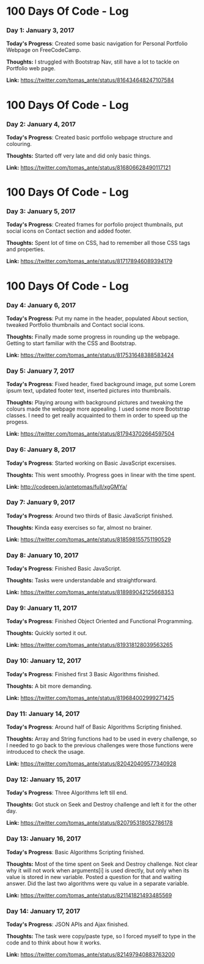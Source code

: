 # 100 Days Of Code - Log

### Day 1: January 3, 2017

**Today's Progress**: Created some basic navigation for Personal Portfolio Webpage on FreeCodeCamp.

**Thoughts:** I struggled with Bootstrap Nav, still have a lot to tackle on Portfolio web page.

**Link:** https://twitter.com/tomas_ante/status/816434648247107584

# 100 Days Of Code - Log

### Day 2: January 4, 2017

**Today's Progress**: Created basic portfolio webpage structure and colouring.

**Thoughts:** Started off very late and did only basic things.

**Link:** https://twitter.com/tomas_ante/status/816806628490117121

# 100 Days Of Code - Log

### Day 3: January 5, 2017

**Today's Progress**: Created frames for porfolio project thumbnails, put social icons on Contact section and added footer.

**Thoughts:** Spent lot of time on CSS, had to remember all those CSS tags and properties.

**Link:** https://twitter.com/tomas_ante/status/817178946089394179

# 100 Days Of Code - Log

### Day 4: January 6, 2017

**Today's Progress**: Put my name in the header, populated About section, tweaked Portfolio thumbnails and Contact social icons.

**Thoughts:** Finally made some progress in rounding up the webpage. Getting to start familiar with the CSS and Bootstrap.

**Link:** https://twitter.com/tomas_ante/status/817531648388583424

### Day 5: January 7, 2017

**Today's Progress**: Fixed header, fixed background image, put some Lorem ipsum text, updated footer text, inserted pictures into thumbnails.

**Thoughts:** Playing aroung with background pictures and tweaking the colours made the webpage more appealing. I used some more Bootstrap classes. I need to get really acquainted to them in order to speed up the progess.

**Link:** https://twitter.com/tomas_ante/status/817943702664597504

### Day 6: January 8, 2017

**Today's Progress**: Started working on Basic JavaScript excersises.

**Thoughts:** This went smoothly. Progress goes in linear with the time spent.

**Link:** http://codepen.io/antetomas/full/xgGMYa/

### Day 7: January 9, 2017

**Today's Progress**: Around two thirds of Basic JavaScript finished.

**Thoughts:** Kinda easy exercises so far, almost no brainer.

**Link:** https://twitter.com/tomas_ante/status/818598155751190529

### Day 8: January 10, 2017

**Today's Progress**: Finished Basic JavaScript.

**Thoughts:** Tasks were understandable and straightforward.

**Link:** https://twitter.com/tomas_ante/status/818989042125668353

### Day 9: January 11, 2017

**Today's Progress**: Finished Object Oriented and Functional Programming.

**Thoughts:** Quickly sorted it out.

**Link:** https://twitter.com/tomas_ante/status/819318128039563265

### Day 10: January 12, 2017

**Today's Progress**: Finished first 3 Basic Algorithms finished.

**Thoughts:** A bit more demanding.

**Link:** https://twitter.com/tomas_ante/status/819684002999271425

### Day 11: January 14, 2017

**Today's Progress**: Around half of Basic Algorithms Scripting finished.

**Thoughts:** Array and String functions had to be used in every challenge, so I needed to go back to the previous challenges were those functions were introduced to check the usage. 

**Link:** https://twitter.com/tomas_ante/status/820420409577340928

### Day 12: January 15, 2017

**Today's Progress**: Three Algorithms left till end.

**Thoughts:** Got stuck on Seek and Destroy challenge and left it for the other day.

**Link:** https://twitter.com/tomas_ante/status/820795318052786178

### Day 13: January 16, 2017

**Today's Progress**: Basic Algorithms Scripting finished.

**Thoughts:** Most of the time spent on Seek and Destroy challenge. Not clear why it will not work when arguments[i] is used directly, but only when its value is stored in new variable. Posted a question for that and waiting answer. Did the last two algorithms were qu
value in a separate variable.

**Link:** https://twitter.com/tomas_ante/status/821141821493485569

### Day 14: January 17, 2017

**Today's Progress**: JSON APIs and Ajax finished.

**Thoughts:** The task were copy/paste type, so I forced myself to type in the code and to think about how it works.

**Link:** https://twitter.com/tomas_ante/status/821497940883763200
